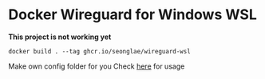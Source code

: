 # Docker Wireguard for Windows WSL

**This project is not working yet**

```
docker build . --tag ghcr.io/seonglae/wireguard-wsl
```




Make own config folder for you
Check [here](https://hub.docker.com/r/linuxserver/wireguard) for usage